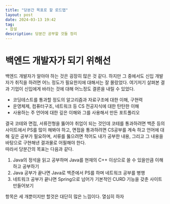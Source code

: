 ```yaml
---
title: "당분간 목표로 할 로드맵"
layout: post
date: 2024-03-13 19:42
tag:
- 잡설
description: 당분간 공부할 것들 정리
---
```


# 백엔드 개발자가 되기 위해선  
백엔드 개발자가 알아야 하는 것은 굉장히 많은 것 같다. 하지만 그 중에서도 신입 개발자가 취직을 하려면 어느 정도가 필요한지에 대해서는 잘 몰랐었다. 여기저기 살펴본 결과 기업이 신입에게 바라는 것에 대해 어느정도 결론을 내릴 수 있었다.  

- 코딩테스트를 통과할 정도의 알고리즘과 자료구조에 대한 이해, 구현력  
- 운영체제, 컴퓨터구조, 네트워크 등 CS 전공지식에 대한 탄탄한 이해  
- 사용하는 주 언어에 대한 깊은 이해와 그를 사용해서 만든 포트폴리오  

결국 코테와 면접, 서류전형을 뚫어야 취업이 되는 것인데 코테를 통과하려면 백준 등의 사이트에서 PS를 많이 해봐야 하고, 면접을 통과하려면 CS공부를 계속 하고 언어에 대해 깊은 공부가 필요하며, 서류를 뚫으려면 적어도 내가 공부한 내용, 그리고 그 내용을 바탕으로 구현해낸 결과물로 어필해야 한다.  
따라서 당분간의 목표는 다음과 같다.  

1) Java의 정석을 읽고 공부하며 Java를 현재의 C++ 이상으로 쓸 수 있을만큼 이해하고 공부하기  
2) Java 공부가 끝나면 Java로 백준에서 PS를 하며 네트워크 공부를 병행
3) 네트워크 공부가 끝나면 Spring으로 넘어가 기본적인 CURD 기능을 갖춘 사이트 만들어보기  

항목은 세 개뿐이지만 할것은 대단히 많은 느낌이다. 열심히 하자